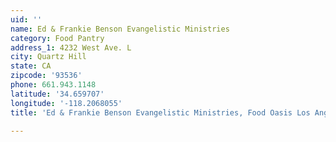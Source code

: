 ```yaml
---
uid: ''
name: Ed & Frankie Benson Evangelistic Ministries
category: Food Pantry
address_1: 4232 West Ave. L
city: Quartz Hill
state: CA
zipcode: '93536'
phone: 661.943.1148
latitude: '34.659707'
longitude: '-118.2068055'
title: 'Ed & Frankie Benson Evangelistic Ministries, Food Oasis Los Angeles'

---
```

